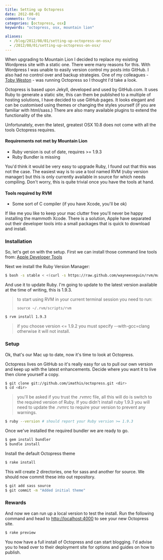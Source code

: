 ```yaml
---
title: Setting up Octopress
date: 2012-08-01
comments: true
categories: [octopress, osx]
keywords: "octopress, osx, mountain lion"

aliases: 
  - /blog/2012/08/01/setting-up-octopress-on-osx/
  - /2012/08/01/setting-up-octopress-on-osx/
---
```


When upgrading to Mountain Lion I decided to replace my existing Wordpress site with a static one.  There were many reasons for this.  With Wordpress I was unable to easily version control my posts into GitHub.  I also had no control over and backup strategies.  One of my colleagues - [Toby Weston](http://baddotrobot.com) - was running Octopress so I thought I'd take a look.

<!-- more -->

Octopress is based upon Jekyll, developed and used by GitHub.com.  It uses Ruby to generate a static site, this can them be published to a multiple of hosting solutions, I have decided to use GitHub pages.  It looks elegant and can be customised using themes or changing the styles yourself (if you are familiar with html/sass.)  There are also many available plugins to extend the functionality of the site.

Unfortunately, even the latest, greatest OSX 10.8 does not come with all the tools Octopress requires.
 
#### Requirements not met by Mountain Lion

* Ruby version is out of date, requires >= 1.9.3
* Ruby Bundler is missing

You'd think it would be very easy to upgrade Ruby, I found out that this was not the case.  The easiest way is to use a tool named RVM (ruby version manager) but this is only currently available in source for which needs compiling.  Don't worry, this is quite trivial once you have the tools at hand.

#### Tools required by RVM

* Some sort of C compiler (if you have Xcode, you'll be ok)

If like me you like to keep your mac clutter free you'll never be happy installing the mammoth Xcode.  There is a solution, Apple have separated out their developer tools into a small packages that is quick to download and install.

### Installation

So, let's get on with the setup.  First we can install those command line tools from: [Apple Developer Tools](https://developer.apple.com/downloads/index.action)

Next we install the Ruby Version Manager:

``` bash
$ bash -s stable < <(curl -s https://raw.github.com/wayneeseguin/rvm/master/binscripts/rvm-installer)
```

And use it to update Ruby.  I'm going to update to the latest version available at the time of writing, this is 1.9.3.

> to start using RVM in your current terminal session you need to run:
>
> `source ~/.rvm/scripts/rvm`

``` bash
$ rvm install 1.9.3
```
	
> if you choose version <= 1.9.2 you must specify --with-gcc=clang otherwise it will not install.

### Setup

Ok, that's our Mac up to date, now it's time to look at Octopress.

Octopress lives on GitHub so it's really easy for us to pull our own version and keep up with the latest enhancements.  Decide where you want it to live then clone yourself a copy.

``` bash
$ git clone git://github.com/imathis/octopress.git <dir>
$ cd <dir>
```

> you'll be asked if you trust the .rvmrc file, all this will do is switch to the required version of Ruby.  If you didn't install ruby 1.9.3 you will need to update the .rvmrc to require your version to prevent any warnings.

``` bash
$ ruby --version # should report your Ruby version >= 1.9.3
```

Once we've installed the required bundler we are ready to go.

``` bash
$ gem install bundler
$ bundle install
```

Install the default Octopress theme

``` bash
$ rake install
```

This will create 2 directories, one for sass and another for source.  We should now commit these into out repository.

``` bash
$ git add sass source
$ git commit -m "Added initial theme"
```

### Rewards

And now we can run up a local version to test the install.  Run the following command and head to [http://localhost:4000](http://localhost:4000) to see your new Octopress site.

``` bash
$ rake preview
```

You now have a full install of Octopress and can start blogging.  I'd advise you to head over to their deployment site for options and guides on how to publish.
